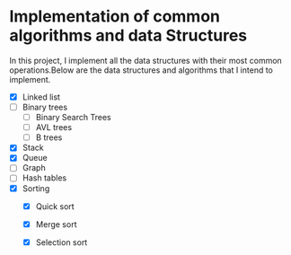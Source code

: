 # Implementation of common algorithms and data Structures

In this project, I implement all the data structures with their most common operations.Below are the data structures and algorithms that I intend to implement.
   - [x] Linked list 
   - [ ] Binary trees
      - [ ] Binary Search Trees
      - [ ] AVL trees
      - [ ] B trees
   - [x] Stack
   - [x] Queue
   - [ ] Graph
   - [ ] Hash tables
   - [x] Sorting
      - [x] Quick sort
      - [x] Merge sort
      - [x] Selection sort

